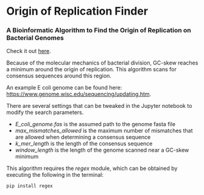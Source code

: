 # Origin of Replication Finder
### A Bioinformatic Algorithm to Find the Origin of Replication on Bacterial Genomes

Check it out [here](https://github.com/jeremyadamsfisher/Origin-of-Replication-Finder/blob/master/Origin_of_Replication_Finder.ipynb).

Because of the molecular mechanics of bacterial division, GC-skew reaches a minimum around the origin of replication. This algorithm scans for consensus sequences around this region.

An example E coli genome can be found here: https://www.genome.wisc.edu/sequencing/updating.htm.

There are several settings that can be tweaked in the Jupyter notebook to modify the search parameters.
 - *E_coli_genome.fas* is the assumed path to the genome fasta file
 - *max_mismatches_allowed* is the maximum number of mismatches that are allowed when determining a consensus sequence 
 - *k_mer_length* is the length of the consensus sequence
 - *window_length* is the length of the genome scanned near a GC-skew minimum

This algorithm requires the *regex* module, which can be obtained by executing the following in the terminal:
~~~~shell
pip install regex
~~~~

